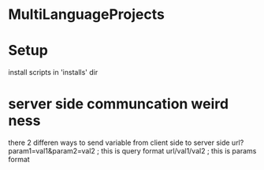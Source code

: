 # MultiLanguageProjects



# Setup
install scripts in 'installs' dir


# server side communcation weird ness
there 2 differen ways to send variable from client side to server side
url?param1=val1&param2=val2 ; this is query format
url/val1/val2 ; this is params format
